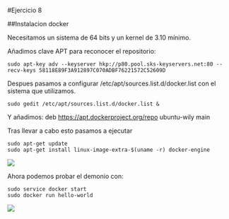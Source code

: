 #Ejercicio 8

##Instalacion docker

Necesitamos un sistema de 64 bits y un kernel de 3.10 mínimo. 

Añadimos clave APT para reconocer el repositorio:

    sudo apt-key adv --keyserver hkp://p80.pool.sks-keyservers.net:80 --recv-keys 58118E89F3A912897C070ADBF76221572C52609D

Despues pasamos a configurar /etc/apt/sources.list.d/docker.list con el sistema que utilizamos.

    sudo gedit /etc/apt/sources.list.d/docker.list &
    
Y añadimos: deb https://apt.dockerproject.org/repo ubuntu-wily main

Tras llevar a cabo esto pasamos a ejecutar

    sudo apt-get update
    sudo apt-get install linux-image-extra-$(uname -r) docker-engine
    
![](http://googledrive.com/host/0B6Q-phIC3pUpblVzUS1RbEZjb1E/snapshot11.png)

Ahora podemos probar el demonio con:

    sudo service docker start
    sudo docker run hello-world
    
![](http://googledrive.com/host/0B6Q-phIC3pUpblVzUS1RbEZjb1E/snapshot12.png)
    
